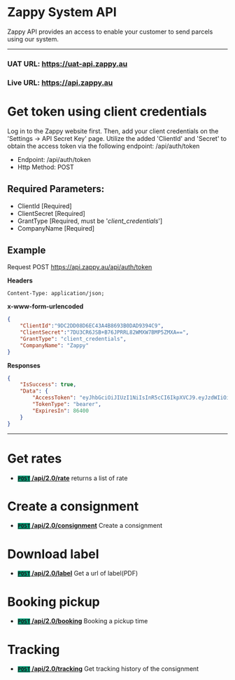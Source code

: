 # Zappy System API

Zappy API provides an access to enable your customer to send parcels using our system.

***

### UAT URL: https://uat-api.zappy.au
### Live URL: https://api.zappy.au  

# Get token using client credentials
Log in to the Zappy website first. Then, add your client credentials on the 'Settings -> API Secret Key' page. 
Utilize the added 'ClientId' and 'Secret' to obtain the access token via the following endpoint: /api/auth/token 

- Endpoint: /api/auth/token
- Http Method: POST

## Required Parameters:
- ClientId [Required]
- ClientSecret [Required]
- GrantType [Required, must be '*client_credentials*']
- CompanyName [Required]
  
## Example
Request 
POST https://api.zappy.au/api/auth/token

**Headers**
```
Content-Type: application/json;
```

**x-www-form-urlencoded**
``` json
{
    "ClientId":"9DC2DD08D6EC43A4B8693B0DAD9394C9",
    "ClientSecret":"7DU3CR6JSB+B76JPRRL82WMXW7BMP5ZMXA==",
    "GrantType": "client_credentials",
    "CompanyName": "Zappy"
}
```

**Responses**
``` json
{
    "IsSuccess": true,
    "Data": {
        "AccessToken": "eyJhbGciOiJIUzI1NiIsInR5cCI6IkpXVCJ9.eyJzdWIiOiIxZjYxNWM0OC0yMWIxLTQyOWUtYWZlNy1iNDljYjNkZDllY2IiLCJuYW1lIjoiSVQgVGVzdCIsImVtYWlsIjoidGVzdEBzaGlwemFwcHkuY29tIiwicGhvbmVfbnVtYmVyIjoiMDAwMDAwMDAiLCJodHRwOi8vc2NoZW1hcy5taWNyb3NvZnQuY29tL3dzLzIwMDgvMDYvaWRlbnRpdHkvY2xhaW1zL3JvbGUiOiJVc2VyIiwidXNlcklkIjoiMDAyZmVhZDQ2ZmIxNDY5YmI1NGJmMjlhNDI0NDM4MmUiLCJjb21wYW55SWQiOiIyIiwiZXhwIjoxNzIxODA0ODE4LCJpYXQiOjE3MjE3MTg0MTgsIm5iZiI6MTcyMTcxODQxOH0.yylbHq8RUMyXoKycvShHKFHRL2XjkKGc5J-T07nUR5w",
        "TokenType": "bearer",
        "ExpiresIn": 86400
    }
}
```

***

# Get rates
- **[<code style="background-color:#009D77">POST</code> /api/2.0/rate](Rate/README.md)** returns a list of rate

# Create a consignment
- **[<code style="background-color:#009D77">POST</code> /api/2.0/consignment](Consignment/README.md)** Create a consignment

# Download label
- **[<code style="background-color:#009D77">POST</code> /api/2.0/label](Label/README.md)** Get a url of label(PDF)

# Booking pickup
- **[<code style="background-color:#009D77">POST</code> /api/2.0/booking](Booking/README.md)** Booking a pickup time

# Tracking
- **[<code style="background-color:#009D77">POST</code> /api/2.0/tracking](Tracking/README.md)** Get tracking history of the consignment
